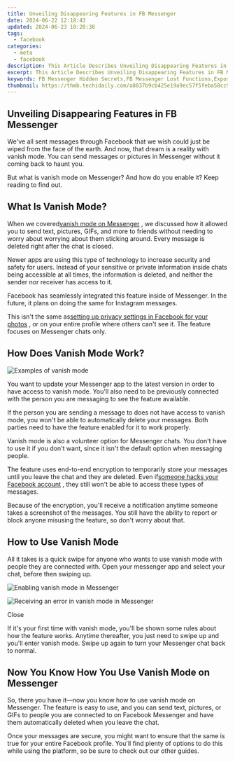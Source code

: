 ```yaml
---
title: Unveiling Disappearing Features in FB Messenger
date: 2024-06-22 12:18:43
updated: 2024-06-23 10:20:38
tags:
  - facebook
categories:
  - meta
  - facebook
description: This Article Describes Unveiling Disappearing Features in FB Messenger
excerpt: This Article Describes Unveiling Disappearing Features in FB Messenger
keywords: FB Messenger Hidden Secrets,FB Messenger Lost Functions,Expose Missing Messages,Uncover FB Chat Limits,Discover Fb Communication Gaps,Reveal FB Features Vanish,Messenger's Disappearing Traits
thumbnail: https://thmb.techidaily.com/a8037b9cb425e19a9ec57f5feba58cc91bfb4e98ab568e20793fc881abc0b40e.jpg
---
```


## Unveiling Disappearing Features in FB Messenger

 We've all sent messages through Facebook that we wish could just be wiped from the face of the earth. And now, that dream is a reality with vanish mode. You can send messages or pictures in Messenger without it coming back to haunt you.

 But what is vanish mode on Messenger? And how do you enable it? Keep reading to find out.

## What Is Vanish Mode?

 When we covered[vanish mode on Messenger](https://www.makeuseof.com/messengers-vanish-mode-make-messages-disappear/) , we discussed how it allowed you to send text, pictures, GIFs, and more to friends without needing to worry about worrying about them sticking around. Every message is deleted right after the chat is closed.

 Newer apps are using this type of technology to increase security and safety for users. Instead of your sensitive or private information inside chats being accessible at all times, the information is deleted, and neither the sender nor receiver has access to it.

 Facebook has seamlessly integrated this feature inside of Messenger. In the future, it plans on doing the same for Instagram messages.

 This isn't the same as[setting up privacy settings in Facebook for your photos](https://www.makeuseof.com/tag/facebook-photo-privacy-settings-need-know/) , or on your entire profile where others can't see it. The feature focuses on Messenger chats only.

## How Does Vanish Mode Work?

![Examples of vanish mode](https://static1.makeuseofimages.com/wordpress/wp-content/uploads/2021/06/vanish-mode.jpg)

 You want to update your Messenger app to the latest version in order to have access to vanish mode. You'll also need to be previously connected with the person you are messaging to see the feature available.

 If the person you are sending a message to does not have access to vanish mode, you won't be able to automatically delete your messages. Both parties need to have the feature enabled for it to work properly.

 Vanish mode is also a volunteer option for Messenger chats. You don't have to use it if you don't want, since it isn't the default option when messaging people.

 The feature uses end-to-end encryption to temporarily store your messages until you leave the chat and they are deleted. Even if[someone hacks your Facebook account](https://www.makeuseof.com/tag/4-immediately-facebook-account-hacked/) , they still won't be able to access these types of messages.

 Because of the encryption, you'll receive a notification anytime someone takes a screenshot of the messages. You still have the ability to report or block anyone misusing the feature, so don't worry about that.

## How to Use Vanish Mode

 All it takes is a quick swipe for anyone who wants to use vanish mode with people they are connected with. Open your messenger app and select your chat, before then swiping up.

![Enabling vanish mode in Messenger](https://static1.makeuseofimages.com/wordpress/wp-content/uploads/2021/06/IMG_1038.png)

![Receiving an error in vanish mode in Messenger](https://static1.makeuseofimages.com/wordpress/wp-content/uploads/2021/06/IMG_1039.png)

Close

 If it's your first time with vanish mode, you'll be shown some rules about how the feature works. Anytime thereafter, you just need to swipe up and you'll enter vanish mode. Swipe up again to turn your Messenger chat back to normal.

## Now You Know How You Use Vanish Mode on Messenger

 So, there you have it—now you know how to use vanish mode on Messenger. The feature is easy to use, and you can send text, pictures, or GIFs to people you are connected to on Facebook Messenger and have them automatically deleted when you leave the chat.

 Once your messages are secure, you might want to ensure that the same is true for your entire Facebook profile. You'll find plenty of options to do this while using the platform, so be sure to check out our other guides.


<ins class="adsbygoogle"
     style="display:block"
     data-ad-format="autorelaxed"
     data-ad-client="ca-pub-7571918770474297"
     data-ad-slot="1223367746"></ins>



<ins class="adsbygoogle"
     style="display:block"
     data-ad-client="ca-pub-7571918770474297"
     data-ad-slot="8358498916"
     data-ad-format="auto"
     data-full-width-responsive="true"></ins>
